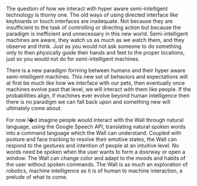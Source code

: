 The question of how we interact with hyper aware semi-intelligent technology is thorny one. The old ways of using directed interface like keyboards or touch interfaces are inadequate. Not because they are insufficient to the task of controlling or directing action but because the paradigm is inefficient and unnecessary in this new world. Semi-intelligent machines are aware, they watch us as much as we watch them, and they observe and think. Just as you would not ask someone to do something only to then physically guide their hands and feet to the proper locations, just so you would not do for semi-intelligent machines. 

There is a new paradigm forming between humans and their hyper aware semi-intelligent machines. This new set of behaviors and expectations will at first be much like how we interface with our pets, then eventually once machines evolve past that level, we will interact with them like people. If the probabilities align, if machines ever evolve beyond human intelligence then there is no paradigm we can fall back upon and something new will ultimately come about. 

For now I�d imagine people would interact with the Wall through natural language, using the Google Speech API, translating natural spoken words into a command language which the Wall can understand. Coupled with posture and face tracking to resolve their emotive states, the Wall can respond to the gestures and intention of people at an intuitive level. No words need be spoken when the user wants to form a doorway or open a window. The Wall can change color and adapt to the moods and habits of the user without spoken commands. The Wall is as much an exploration of robotics, machine intelligence as it is of human to machine interaction, a prelude of what to come. 
 
